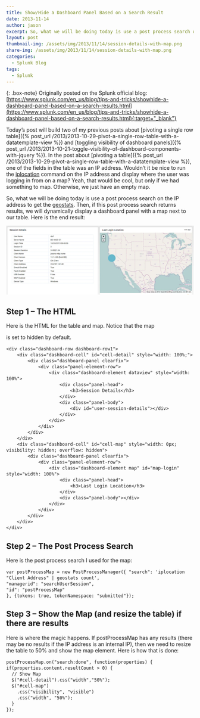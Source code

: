 ```yaml
---
title: Show/Hide a Dashboard Panel Based on a Search Result
date: 2013-11-14
author: jason
excerpt: So, what we will be doing today is use a post process search on the IP address to get the geostats.  Then, if this post process search returns results, we will dynamically display a dashboard panel with a map next to our table.
layout: post
thumbnail-img: /assets/img/2013/11/14/session-details-with-map.png
share-img: /assets/img/2013/11/14/session-details-with-map.png
categories:
  - Splunk Blog
tags:
  - Splunk
---
```

{: .box-note}
Originally posted on the Splunk official blog: [https://www.splunk.com/en_us/blog/tips-and-tricks/showhide-a-dashboard-panel-based-on-a-search-results.html](https://www.splunk.com/en_us/blog/tips-and-tricks/showhide-a-dashboard-panel-based-on-a-search-results.html){:target="_blank"}

Today’s post will build two of my previous posts about [pivoting a single row table]({% post_url /2013/2013-10-29-pivot-a-single-row-table-with-a-datatemplate-view %}) and [toggling visibility of dashboard panels]({% post_url /2013/2013-10-21-toggle-visibility-of-dashboard-components-with-jquery %}).  In the post about [pivoting a table]({% post_url /2013/2013-10-29-pivot-a-single-row-table-with-a-datatemplate-view %}), one of the fields in the table was an IP address.  Wouldn’t it be nice to run the [iplocation](https://docs.splunk.com/Documentation/Splunk/latest/SearchReference/Iplocation) command on the IP address and display where the user was logging in from on a map?  Yeah, that would be cool, but only if we had something to map.  Otherwise, we just have an empty map.

So, what we will be doing today is use a post process search on the IP address to get the [geostats](https://docs.splunk.com/Documentation/Splunk/latest/SearchReference/Geostats).  Then, if this post process search returns results, we will dynamically display a dashboard panel with a map next to our table.  Here is the end result:

![map](/assets/img/2013/11/14/session-details-with-map.png)

## Step 1 – The HTML
Here is the HTML for the table and map.  Notice that the map <div> is set to hidden by default.

~~~
<div class="dashboard-row dashboard-row1">
    <div class="dashboard-cell" id="cell-detail" style="width: 100%;">
        <div class="dashboard-panel clearfix">
            <div class="panel-element-row">
                <div class="dashboard-element dataview" style="width: 100%">
                    <div class="panel-head">
                        <h3>Session Details</h3>
                    </div>
                    <div class="panel-body">
                        <div id="user-session-details"></div>
                    </div>
                </div>
            </div>
        </div>
    </div>
    <div class="dashboard-cell" id="cell-map" style="width: 0px; visibility: hidden; overflow: hidden">
        <div class="dashboard-panel clearfix">
            <div class="panel-element-row">
                <div class="dashboard-element map" id="map-login" style="width: 100%">
                    <div class="panel-head">
                        <h3>Last Login Location</h3>
                    </div>
                    <div class="panel-body"></div>
                </div>
            </div>
        </div>
    </div>
</div>
~~~

## Step 2 – The Post Process Search
Here is the post process search I used for the map:

~~~
var postProcessMap = new PostProcessManager({ "search": 'iplocation "Client Address" | geostats count',
"managerid": "searchUserSession",
"id": "postProcessMap"
}, {tokens: true, tokenNamespace: "submitted"});
~~~

## Step 3 – Show the Map (and resize the table) if there are results
Here is where the magic happens. If postProcessMap has any results (there may be no results if the IP address is an internal IP), then we need to resize the table to 50% and show the map element. Here is how that is done:

~~~
postProcessMap.on("search:done", function(properties) { if(properties.content.resultCount > 0) {
  // Show Map
  $("#cell-detail").css("width","50%");
  $("#cell-map")
    .css("visibility", "visible")
    .css("width", "50%");
  }
});
~~~